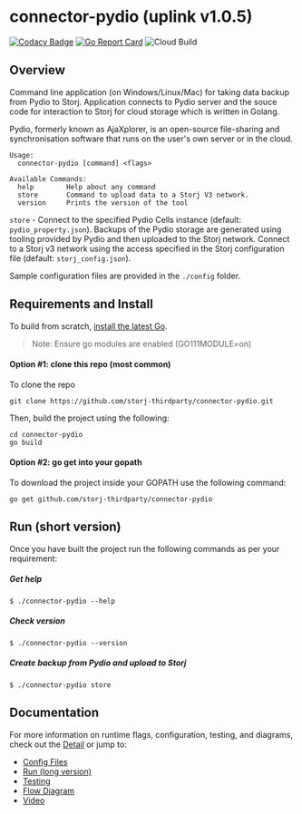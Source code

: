 # connector-pydio (uplink v1.0.5)

[![Codacy Badge](https://api.codacy.com/project/badge/Grade/08bff44c00e44a55b4680909c7052127)](https://app.codacy.com/gh/storj-thirdparty/connector-pydio?utm_source=github.com&utm_medium=referral&utm_content=storj-thirdparty/connector-pydio&utm_campaign=Badge_Grade_Dashboard)
[![Go Report Card](https://goreportcard.com/badge/github.com/storj-thirdparty/connector-pydio)](https://goreportcard.com/report/github.com/storj-thirdparty/connector-pydio)
![Cloud Build](https://storage.googleapis.com/storj-utropic-services-badges/builds/connector-pydio/branches/master.svg)

## Overview

Command line application (on Windows/Linux/Mac) for taking data backup from Pydio to Storj. Application connects to Pydio server and the souce code for interaction to Storj for cloud storage which is written in Golang.

Pydio, formerly known as AjaXplorer, is an open-source file-sharing and synchronisation software that runs on the user's own server or in the cloud.

```
Usage:
  connector-pydio [command] <flags>

Available Commands:
  help        Help about any command
  store       Command to upload data to a Storj V3 network.
  version     Prints the version of the tool
```  
  
```store``` - Connect to the specified Pydio Cells instance (default: ```pydio_property.json```). Backups of the Pydio storage are generated using tooling provided by Pydio and then uploaded to the Storj network. Connect to a Storj v3 network using the access specified in the Storj configuration file (default: ```storj_config.json```).

Sample configuration files are provided in the ```./config``` folder.

## Requirements and Install

To build from scratch, [install the latest Go](https://golang.org/doc/install#install).

> Note: Ensure go modules are enabled (GO111MODULE=on)

#### Option #1: clone this repo (most common)

To clone the repo

```
git clone https://github.com/storj-thirdparty/connector-pydio.git
```

Then, build the project using the following:

```
cd connector-pydio
go build
```

#### Option #2: go get into your gopath

To download the project inside your GOPATH use the following command:

```
go get github.com/storj-thirdparty/connector-pydio
```

## Run (short version)

Once you have built the project run the following commands as per your requirement:

##### Get help

```
$ ./connector-pydio --help
```

##### Check version

```
$ ./connector-pydio --version
```

##### Create backup from Pydio and upload to Storj

```
$ ./connector-pydio store
```

## Documentation

For more information on runtime flags, configuration, testing, and diagrams, check out the [Detail](//github.com/storj-thirdparty/connector-pydio/wiki/) or jump to:
* [Config Files](//github.com/storj-thirdparty/connector-pydio/wiki/#config-files)
* [Run (long version)](//github.com/storj-thirdparty/connector-pydio/wiki/#run)
* [Testing](//github.com/storj-thirdparty/connector-pydio/wiki/#testing)
* [Flow Diagram](//github.com/storj-thirdparty/connector-pydio/wiki/#flow-diagram)
* [Video](//github.com/storj-thirdparty/connector-pydio/docs/videos)
